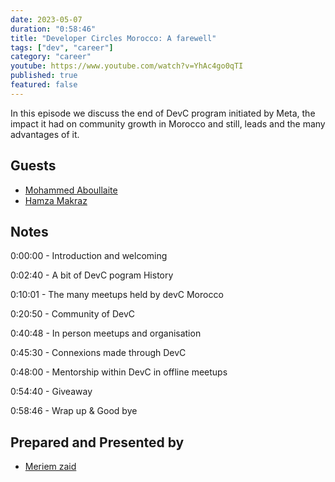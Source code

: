```yaml
---
date: 2023-05-07
duration: "0:58:46"
title: "Developer Circles Morocco: A farewell"
tags: ["dev", "career"]
category: "career"
youtube: https://www.youtube.com/watch?v=YhAc4go0qTI
published: true
featured: false
---
```


In this episode we discuss the end of DevC program initiated by Meta, the impact it had on community growth in Morocco and still, leads and the many advantages of it.

## Guests

- [Mohammed Aboullaite](https://aboullaite.me)
- [Hamza Makraz](https://web.facebook.com/MakrazHamza)

## Notes

0:00:00 - Introduction and welcoming

0:02:40 - A bit of DevC pogram History

0:10:01 - The many meetups held by devC Morocco

0:20:50 - Community of DevC

0:40:48 - In person meetups and organisation

0:45:30 - Connexions made through DevC

0:48:00 - Mentorship within DevC in offline meetups

0:54:40 - Giveaway

0:58:46 - Wrap up & Good bye

## Prepared and Presented by

- [Meriem zaid](https://twitter.com/iMeriem_)
